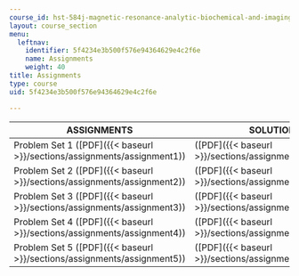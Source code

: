 ```yaml
---
course_id: hst-584j-magnetic-resonance-analytic-biochemical-and-imaging-techniques-spring-2006
layout: course_section
menu:
  leftnav:
    identifier: 5f4234e3b500f576e94364629e4c2f6e
    name: Assignments
    weight: 40
title: Assignments
type: course
uid: 5f4234e3b500f576e94364629e4c2f6e

---
```


| ASSIGNMENTS | SOLUTIONS |
| --- | --- |
| Problem Set 1 ([PDF]({{< baseurl >}}/sections/assignments/assignment1)) | ([PDF]({{< baseurl >}}/sections/assignments/solutions1)) |
| Problem Set 2 ([PDF]({{< baseurl >}}/sections/assignments/assignment2)) | ([PDF]({{< baseurl >}}/sections/assignments/solutions2)) |
| Problem Set 3 ([PDF]({{< baseurl >}}/sections/assignments/assignment3)) | ([PDF]({{< baseurl >}}/sections/assignments/solutions3)) |
| Problem Set 4 ([PDF]({{< baseurl >}}/sections/assignments/assignment4)) | ([PDF]({{< baseurl >}}/sections/assignments/solutions4)) |
| Problem Set 5 ([PDF]({{< baseurl >}}/sections/assignments/assignment5)) | ([PDF]({{< baseurl >}}/sections/assignments/solutions5))